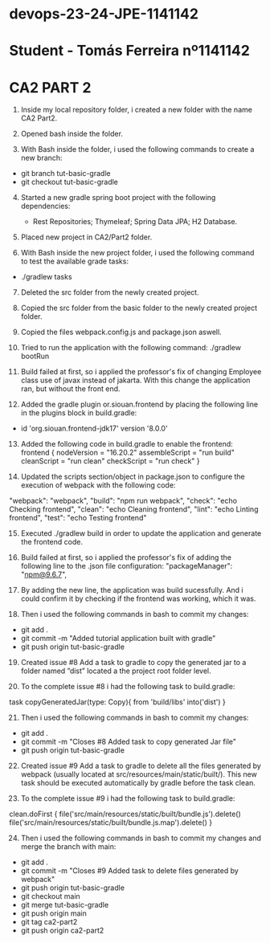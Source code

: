 # devops-23-24-JPE-1141142

# Student - Tomás Ferreira nº1141142

# CA2 PART 2

1. Inside my local repository folder, i created a new folder with the name CA2 Part2.

2. Opened bash inside the folder.

3. With Bash inside the folder, i used the following commands to create a new branch:
- git branch tut-basic-gradle
- git checkout tut-basic-gradle

4. Started a new gradle spring boot project with the following dependencies: 
	- Rest Repositories; Thymeleaf; Spring Data JPA; H2 Database.

5. Placed new project in CA2/Part2 folder.

6. With Bash inside the new project folder, i used the following command to test the available grade tasks:
 - ./gradlew tasks

7. Deleted the src folder from the newly created project.

8. Copied the src folder from the basic folder to the newly created project folder.

9. Copied the files webpack.config.js and package.json aswell.

10. Tried to run the application with the following command: ./gradlew bootRun

11. Build failed at first, so i applied the professor's fix of changing Employee class use of javax instead of jakarta.
	With this change the application ran, but without the front end.
	
12. Added the gradle plugin or.siouan.frontend by placing the following line in the plugins block in build.gradle:
 -	id 'org.siouan.frontend-jdk17' version '8.0.0'

13. Added the following code in build.gradle to enable the frontend:
		frontend {
		 nodeVersion = "16.20.2"
		 assembleScript = "run build"
		 cleanScript = "run clean"
		 checkScript = "run check"
		 }


14. Updated the scripts section/object in package.json to configure the execution of
webpack with the following code:

 "webpack": "webpack",
 "build": "npm run webpack",
 "check": "echo Checking frontend",
 "clean": "echo Cleaning frontend",
 "lint": "echo Linting frontend",
 "test": "echo Testing frontend"

15. Executed ./gradlew build in order to update the application and generate the frontend code.

16. Build failed at first, so i applied the professor's fix of adding the following line to the .json file configuration:
"packageManager": "npm@9.6.7",

17. By adding the new line, the application was build sucessfully. 
	And i could confirm it by checking if the frontend was working, which it was.

18. Then i used the following commands in bash to commit my changes:
- git add .
- git commit -m  "Added tutorial application built with gradle"
- git push origin tut-basic-gradle

19. Created issue #8 Add a task to gradle to copy the generated jar to a folder named ”dist” located a
the project root folder level.

20. To the complete issue #8 i had the following task to build.gradle:

task copyGeneratedJar(type: Copy){
    from 'build/libs'
    into('dist')
}

21. Then i used the following commands in bash to commit my changes:
- git add .
- git commit -m  "Closes #8 Added task to copy generated Jar file"
- git push origin tut-basic-gradle


22. Created issue #9 Add a task to gradle to delete all the files generated by webpack (usually located at
src/resources/main/static/built/). This new task should be executed automatically by gradle before the task clean.

23. To the complete issue #9 i had the following task to build.gradle:

clean.doFirst {
    file('src/main/resources/static/built/bundle.js').delete()
    file('src/main/resources/static/built/bundle.js.map').delete()
}

24. Then i used the following commands in bash to commit my changes and merge the branch with main:
- git add .
- git commit -m  "Closes #9 Added task to delete files generated by webpack"
- git push origin tut-basic-gradle
- git checkout main
- git merge tut-basic-gradle
- git push origin main
- git tag ca2-part2
- git push origin ca2-part2

